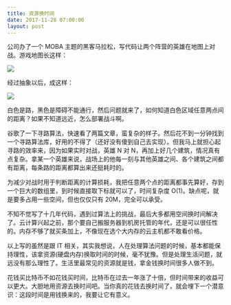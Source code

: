 ```yaml
---
title: 资源换时间
date: 2017-11-28 07:00:00
layout: post
---
```


公司办了一个 MOBA 主题的黑客马拉松，写代码让两个阵营的英雄在地图上对战。游戏地图长这样：

![](/img/2017/resources-for-time_map-1.jpg)

经过抽象以后，成这样：

![](/img/2017/resources-for-time_map-2.png)

白色是路，黑色是障碍不能通行，然后问题就来了，如何知道白色区域任意两点间的距离？如果不知道远近，怎么部署战斗啊。

谷歌了一下寻路算法，快速看了两篇文章，蛮复杂的样子。然后花不到一分钟找到一个寻路算法库，好用的不得了（还好没有傻到自己去实现）。但我马上就担心起寻路的效率来，因为如果实时对战，英雄 N 对 N，再加上好几个建筑，情况真有点复杂。拿某一个英雄来说，战场上的他每一刻与其他英雄之间、各个建筑之间都有距离，每条路的距离都算出来还挺耗时的。

为减少对战时用于判断距离的计算损耗，我把任意两个点的距离都事先算好，存到一个巨大的数组里，到时候直接取下标就可以了，时间复杂度 O(1)。缺点呢，就是要多占用一些空间，但也仅仅只有 20M，完全可以承受。

不知不觉写了十几年代码，遇到过算法上的挑战，最后大多都用空间换时间解决了。云计算兴起之前，那个要自己搬服务器到机房托管的年代，还是可以很任性的。内存不够了就买条加上，不像现在选个大内存的云主机都不敢看价格。

以上写的虽然是跟 IT 相关，其实我想说，人在处理算法问题的时候，基本都能保持理性，该拿资源(硬盘内存)换取时间的时候，毫不犹豫。但是处理生活问题，就远没有那么理性了。生活里最常见的资源就是钱，拿金钱换时间很多人做不到。

花钱买比特币不如花钱买时间，比特币在过去一年涨了十倍，但时间带来的收益可以更大。大胆地用资源去换时间吧。当你真的花钱去换时间了，就会埋下一个潜意识：这段时间是用钱换来的，我要让它有意义。


